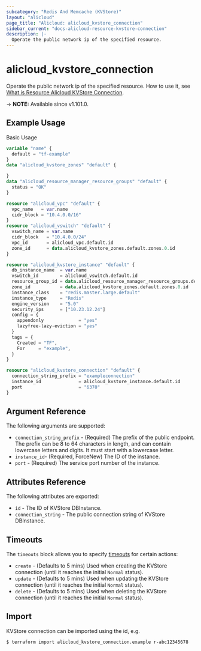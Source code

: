 ```yaml
---
subcategory: "Redis And Memcache (KVStore)"
layout: "alicloud"
page_title: "Alicloud: alicloud_kvstore_connection"
sidebar_current: "docs-alicloud-resource-kvstore-connection"
description: |-
  Operate the public network ip of the specified resource.
---
```


# alicloud_kvstore_connection

Operate the public network ip of the specified resource. How to use it, see [What is Resource Alicloud KVStore Connection](https://www.alibabacloud.com/help/doc-detail/125795.htm).

-> **NOTE:** Available since v1.101.0.

## Example Usage

Basic Usage

```terraform
variable "name" {
  default = "tf-example"
}
data "alicloud_kvstore_zones" "default" {

}
data "alicloud_resource_manager_resource_groups" "default" {
  status = "OK"
}

resource "alicloud_vpc" "default" {
  vpc_name   = var.name
  cidr_block = "10.4.0.0/16"
}
resource "alicloud_vswitch" "default" {
  vswitch_name = var.name
  cidr_block   = "10.4.0.0/24"
  vpc_id       = alicloud_vpc.default.id
  zone_id      = data.alicloud_kvstore_zones.default.zones.0.id
}

resource "alicloud_kvstore_instance" "default" {
  db_instance_name  = var.name
  vswitch_id        = alicloud_vswitch.default.id
  resource_group_id = data.alicloud_resource_manager_resource_groups.default.ids.0
  zone_id           = data.alicloud_kvstore_zones.default.zones.0.id
  instance_class    = "redis.master.large.default"
  instance_type     = "Redis"
  engine_version    = "5.0"
  security_ips      = ["10.23.12.24"]
  config = {
    appendonly             = "yes"
    lazyfree-lazy-eviction = "yes"
  }
  tags = {
    Created = "TF",
    For     = "example",
  }
}

resource "alicloud_kvstore_connection" "default" {
  connection_string_prefix = "exampleconnection"
  instance_id              = alicloud_kvstore_instance.default.id
  port                     = "6370"
}
```

## Argument Reference

The following arguments are supported:
* `connection_string_prefix` - (Required) The prefix of the public endpoint. The prefix can be 8 to 64 characters in length, and can contain lowercase letters and digits. It must start with a lowercase letter.
* `instance_id`- (Required, ForceNew) The ID of the instance.
* `port` - (Required) The service port number of the instance.

## Attributes Reference

The following attributes are exported:

* `id` - The ID of KVStore DBInstance.
* `connection_string` - The public connection string of KVStore DBInstance.

## Timeouts

The `timeouts` block allows you to specify [timeouts](https://www.terraform.io/docs/configuration-0-11/resources.html#timeouts) for certain actions:

* `create` - (Defaults to 5 mins) Used when creating the KVStore connection (until it reaches the initial `Normal` status). 
* `update` - (Defaults to 5 mins) Used when updating the KVStore connection (until it reaches the initial `Normal` status). 
* `delete` - (Defaults to 5 mins) Used when deleting the KVStore connection (until it reaches the initial `Normal` status). 

## Import

KVStore connection can be imported using the id, e.g.

```shell
$ terraform import alicloud_kvstore_connection.example r-abc12345678
```

